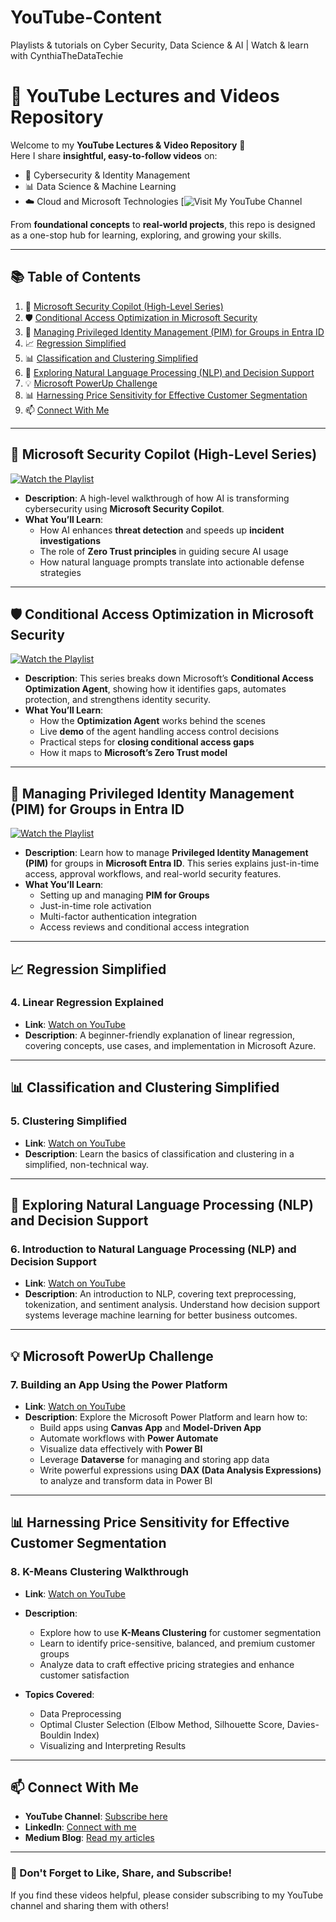 # YouTube-Content
Playlists &amp; tutorials on  Cyber Security, Data Science &amp; AI | Watch &amp; learn with CynthiaTheDataTechie
# 🎥 YouTube Lectures and Videos Repository
Welcome to my **YouTube Lectures & Video Repository** 🎥  
Here I share **insightful, easy-to-follow videos** on:
- 🔐 Cybersecurity & Identity Management  
- 📊 Data Science & Machine Learning  
- ☁️ Cloud and Microsoft Technologies
[![Visit My YouTube Channel](https://www.youtube.com/@CynthiaTheDataTechie)  

From **foundational concepts** to **real-world projects**, this repo is designed as a one-stop hub for learning, exploring, and growing your skills.  

---

## 📚 Table of Contents

1. 🔐 [Microsoft Security Copilot (High-Level Series)](#-microsoft-security-copilot-high-level-series)  
2. 🛡️ [Conditional Access Optimization in Microsoft Security](#-conditional-access-optimization-in-microsoft-security)  
3. 🔑 [Managing Privileged Identity Management (PIM) for Groups in Entra ID](#-managing-privileged-identity-management-pim-for-groups-in-entra-id)  
4. 📈 [Regression Simplified](#-regression-simplified)  
5. 📊 [Classification and Clustering Simplified](#-classification-and-clustering-simplified)  
6. 🤖 [Exploring Natural Language Processing (NLP) and Decision Support](#-exploring-natural-language-processing-nlp-and-decision-support)  
7. 💡 [Microsoft PowerUp Challenge](#-microsoft-powerup-challenge)  
8. 📊 [Harnessing Price Sensitivity for Effective Customer Segmentation](#-harnessing-price-sensitivity-for-effective-customer-segmentation)  
9. 📫 [Connect With Me](#-connect-with-me)  

---

## 🔐 Microsoft Security Copilot (High-Level Series)

[![Watch the Playlist](https://img.youtube.com/vi/88UPvHjRwGI/hqdefault.jpg)](https://youtube.com/playlist?list=PL2yOGQpv0W87LNZXzTqcyv3CnoTHyzvgw)

- **Description**: A high-level walkthrough of how AI is transforming cybersecurity using **Microsoft Security Copilot**.  
- **What You’ll Learn**:
  - How AI enhances **threat detection** and speeds up **incident investigations**  
  - The role of **Zero Trust principles** in guiding secure AI usage  
  - How natural language prompts translate into actionable defense strategies  

---

## 🛡️ Conditional Access Optimization in Microsoft Security

[![Watch the Playlist](https://img.youtube.com/vi/joImbc6iFBk/hqdefault.jpg)](https://youtube.com/playlist?list=PL2yOGQpv0W85djvgtwLR4fdpqr-BsL_0U)

- **Description**: This series breaks down Microsoft’s **Conditional Access Optimization Agent**, showing how it identifies gaps, automates protection, and strengthens identity security.  
- **What You’ll Learn**:
  - How the **Optimization Agent** works behind the scenes  
  - Live **demo** of the agent handling access control decisions  
  - Practical steps for **closing conditional access gaps**  
  - How it maps to **Microsoft’s Zero Trust model**  

---

## 🔑 Managing Privileged Identity Management (PIM) for Groups in Entra ID

[![Watch the Playlist](https://img.youtube.com/vi/yoJD5RWIt-0/hqdefault.jpg)](https://youtube.com/playlist?list=PL2yOGQpv0W86F5MndCOcd7tAzhFWlvZjO)

- **Description**: Learn how to manage **Privileged Identity Management (PIM)** for groups in **Microsoft Entra ID**. This series explains just-in-time access, approval workflows, and real-world security features.  
- **What You’ll Learn**:
  - Setting up and managing **PIM for Groups**  
  - Just-in-time role activation  
  - Multi-factor authentication integration  
  - Access reviews and conditional access integration  

---

## 📈 Regression Simplified

### **4. Linear Regression Explained**
- **Link**: [Watch on YouTube](https://youtu.be/GpQd6AhTSwg?si=tM_w4Lb-PNl9kpGi)  
- **Description**: A beginner-friendly explanation of linear regression, covering concepts, use cases, and implementation in Microsoft Azure.  

---

## 📊 Classification and Clustering Simplified

### **5. Clustering Simplified**
- **Link**: [Watch on YouTube](https://youtu.be/EIG05iAE-ig?si=nJaklEnpAfXfft8c)  
- **Description**: Learn the basics of classification and clustering in a simplified, non-technical way.  

---

## 🤖 Exploring Natural Language Processing (NLP) and Decision Support

### **6. Introduction to Natural Language Processing (NLP) and Decision Support**
- **Link**: [Watch on YouTube](https://youtu.be/UQnv1ySo3Mg?si=889bi2omt8gMnIht)  
- **Description**: An introduction to NLP, covering text preprocessing, tokenization, and sentiment analysis. Understand how decision support systems leverage machine learning for better business outcomes.  

---

## 💡 Microsoft PowerUp Challenge

### **7. Building an App Using the Power Platform**
- **Link**: [Watch on YouTube](https://youtu.be/EUv3T9U-G88?si=RoIkJ4Hi14dPwAH6)  
- **Description**: Explore the Microsoft Power Platform and learn how to:  
  - Build apps using **Canvas App** and **Model-Driven App**  
  - Automate workflows with **Power Automate**  
  - Visualize data effectively with **Power BI**  
  - Leverage **Dataverse** for managing and storing app data  
  - Write powerful expressions using **DAX (Data Analysis Expressions)** to analyze and transform data in Power BI  

---

## 📊 Harnessing Price Sensitivity for Effective Customer Segmentation

### **8. K-Means Clustering Walkthrough**
- **Link**: [Watch on YouTube](https://youtu.be/Rt7ySuJcuA4?si=nR0kkfnr91KeaQXI)  
- **Description**:  
  - Explore how to use **K-Means Clustering** for customer segmentation  
  - Learn to identify price-sensitive, balanced, and premium customer groups  
  - Analyze data to craft effective pricing strategies and enhance customer satisfaction  

- **Topics Covered**:  
  - Data Preprocessing  
  - Optimal Cluster Selection (Elbow Method, Silhouette Score, Davies-Bouldin Index)  
  - Visualizing and Interpreting Results  

---

## 📫 Connect With Me

- **YouTube Channel**: [Subscribe here](https://www.youtube.com/@CynthiaTheDataTechie)  
- **LinkedIn**: [Connect with me](https://www.linkedin.com/in/cynthia-akiotu-7b695aa9/)  
- **Medium Blog**: [Read my articles](https://medium.com/@cynthiaakiotu)  

---

### 🌟 Don't Forget to Like, Share, and Subscribe!

If you find these videos helpful, please consider subscribing to my YouTube channel and sharing them with others!
